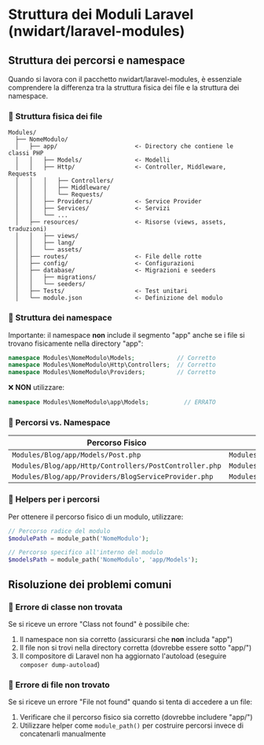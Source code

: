 # Struttura dei Moduli Laravel (nwidart/laravel-modules)

## Struttura dei percorsi e namespace

Quando si lavora con il pacchetto nwidart/laravel-modules, è essenziale comprendere la differenza tra la struttura fisica dei file e la struttura dei namespace.

### 🔹 Struttura fisica dei file

```
Modules/
  ├── NomeModulo/
  │   ├── app/                      <- Directory che contiene le classi PHP 
  │   │   ├── Models/               <- Modelli
  │   │   ├── Http/                 <- Controller, Middleware, Requests
  │   │   │   ├── Controllers/
  │   │   │   ├── Middleware/
  │   │   │   └── Requests/
  │   │   ├── Providers/            <- Service Provider
  │   │   ├── Services/             <- Servizi
  │   │   └── ...
  │   ├── resources/                <- Risorse (views, assets, traduzioni)
  │   │   ├── views/
  │   │   ├── lang/
  │   │   └── assets/
  │   ├── routes/                   <- File delle rotte 
  │   ├── config/                   <- Configurazioni
  │   ├── database/                 <- Migrazioni e seeders
  │   │   ├── migrations/
  │   │   └── seeders/
  │   ├── Tests/                    <- Test unitari
  │   └── module.json               <- Definizione del modulo
```

### 🔹 Struttura dei namespace

Importante: il namespace **non** include il segmento "app" anche se i file si trovano fisicamente nella directory "app":

```php
namespace Modules\NomeModulo\Models;            // Corretto
namespace Modules\NomeModulo\Http\Controllers;  // Corretto
namespace Modules\NomeModulo\Providers;         // Corretto
```

❌ **NON** utilizzare:
```php
namespace Modules\NomeModulo\app\Models;          // ERRATO
```

### 🔹 Percorsi vs. Namespace

| Percorso Fisico | Namespace Corretto |
|-----------------|-------------------|
| `Modules/Blog/app/Models/Post.php` | `Modules\Blog\Models\Post` |
| `Modules/Blog/app/Http/Controllers/PostController.php` | `Modules\Blog\Http\Controllers\PostController` |
| `Modules/Blog/app/Providers/BlogServiceProvider.php` | `Modules\Blog\Providers\BlogServiceProvider` |

### 🔹 Helpers per i percorsi

Per ottenere il percorso fisico di un modulo, utilizzare:

```php
// Percorso radice del modulo
$modulePath = module_path('NomeModulo');

// Percorso specifico all'interno del modulo
$modelsPath = module_path('NomeModulo', 'app/Models');
```

## Risoluzione dei problemi comuni

### 🔸 Errore di classe non trovata

Se si riceve un errore "Class not found" è possibile che:

1. Il namespace non sia corretto (assicurarsi che **non** includa "app")
2. Il file non si trovi nella directory corretta (dovrebbe essere sotto "app/")
3. Il compositore di Laravel non ha aggiornato l'autoload (eseguire `composer dump-autoload`)

### 🔸 Errore di file non trovato

Se si riceve un errore "File not found" quando si tenta di accedere a un file:

1. Verificare che il percorso fisico sia corretto (dovrebbe includere "app/")
2. Utilizzare helper come `module_path()` per costruire percorsi invece di concatenarli manualmente
